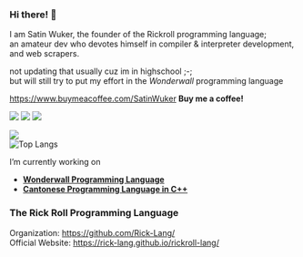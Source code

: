 ### Hi there! 👋
I am Satin Wuker, the founder of the Rickroll programming language; <br>
an amateur dev who devotes himself in compiler & interpreter development, and web scrapers.

not updating that usually cuz im in highschool ;-; <br>
but will still try to put my effort in the *Wonderwall* programming language

https://www.buymeacoffee.com/SatinWuker
**Buy me a coffee!**

![](https://img.shields.io/discord/915760402195959861?color=green&label=discord)
![](https://img.shields.io/github/stars/SatinWuker?label=My%20Stars&color=red&style=social)
![](https://img.shields.io/github/stars/Rick-lang?label=Rick-lang%20Team%20Stars&logoColor=red&style=social)

![](https://github-readme-stats.vercel.app/api?username=SatinWuker&count_private=true)
<br>
![Top Langs](https://github-readme-stats.vercel.app/api/top-langs/?username=SatinWuker)

I’m currently working on
  - **[Wonderwall Programming Language](https://github.com/SatinWuker/wonderwall)**
  - **[Cantonese Programming Language in C++](https://github.com/Cantonese-community/CppCantonese)**


### The Rick Roll Programming Language
Organization: https://github.com/Rick-Lang/
<br>
Official Website: https://rick-lang.github.io/rickroll-lang/
